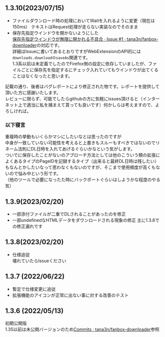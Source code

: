 ## 1.3.10(2023/07/15)
- ファイルダウンロード時の処理においてWaitを入れるように変更（現在は150ms）
    テキストはRequest処理が走らない実装なのでそのまま
- 保存先指定ウインドウを開かないようにした  
    [保存先指定ウインドウが無限に開かれる不具合 · Issue #1 · tana3n/fanbox-downloader](https://github.com/tana3n/fanbox-downloader/issues/1)の対応です。  
    詳細はIssueに書いてあるとおりですがWebExtensionのAPI的には```downloads.downloadのsaveAs```関連です。  
    1.3系以前は未定義でしたのでFirefox側の設定に依存していましたが、ファイルごとに保存先を指定するにチェック入れていてもウインドウが出てくることはなくなったと思います。  

記載の通り、後者はバグレポートにより修正された物です。レポートを提供して頂いた方に感謝いたします。  
レビューに限らず、可能でしたらgithubの方に気軽にissues頂けると（インターネット上で適当に私を捕まえて貰っても良いです）何かしらは考えますので、よろしければ。  

### 以下寝言
重複時の挙動もいくらかマシにしたいなとは思ったのですが  
中身が一致していない可能性を考えると上書きもスルーもすべきではないのでリネーム法則にDL日時を入れてあげるぐらいかなという気がします。  
ついでに保存したことがないのアプローチ方法としては他のこういう類の拡張によくあるタイプのPageIDを記録するタイプ（出来ると最終DL日時は残したい）もなんとかしたいなって思わなくもないのですが、そこまで使用頻度が高くもないので悩み中という形です。  
（他のツールで必要になったた時にバックポートぐらいはしようかな程度のやる気）
## 1.3.9(2023/02/20)
- 一部添付ファイルが二重でDLされることがあったのを修正
- 一部undefinedなHTMLデータをダウンロードされる現象の修正
    主に1.3.8での修正漏れです

## 1.3.8(2023/02/20)
- 仕様追従  
    壊れていたらIssueください

## 1.3.7 (2022/06/22)
- 暫定で仕様変更に追従  
- 拡張機能のアイコンが正常に出ない事に対する改善のテスト

## 1.3.6 (2022/05/13)
初期公開版  
1.35以前は未公開バージョンのため[Commits · tana3n/fanbox-downloader](https://github.com/tana3n/fanbox-downloader/commits/master)参照